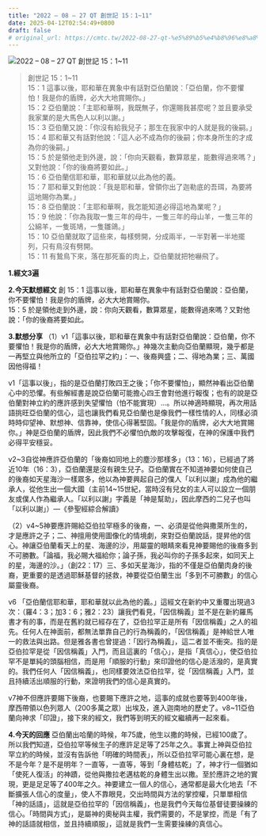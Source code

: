 ```yaml
---
title: "2022 – 08 – 27 QT 創世記 15：1~11"
date: 2025-04-12T02:54:49+0800
draft: false
# original_url: https://cmtc.tw/2022-08-27-qt-%e5%89%b5%e4%b8%96%e8%a8%98-15%ef%bc%9a111
---
```


![2022 – 08 – 27 QT 創世記 15：1\~11](/images/qt.jpg  "2022 – 08 – 27 QT 創世記 15：1\~11")

> 創世記 15：1\~11  
> 15：1 這事以後，耶和華在異象中有話對亞伯蘭說：「亞伯蘭，你不要懼怕！我是你的盾牌，必大大地賞賜你。」  
> 15：2 亞伯蘭說：「主耶和華啊，我既無子，你還賜我甚麼呢？並且要承受我家業的是大馬色人以利以謝。」  
> 15：3 亞伯蘭又說：「你沒有給我兒子；那生在我家中的人就是我的後嗣。」  
> 15：4 耶和華又有話對他說：「這人必不成為你的後嗣；你本身所生的才成為你的後嗣。」  
> 15：5 於是領他走到外邊，說：「你向天觀看，數算眾星，能數得過來嗎？」又對他說：「你的後裔將要如此。」  
> 15：6 亞伯蘭信耶和華，耶和華就以此為他的義。  
> 15：7 耶和華又對他說：「我是耶和華，曾領你出了迦勒底的吾珥，為要將這地賜你為業。」  
> 15：8 亞伯蘭說：「主耶和華啊，我怎能知道必得這地為業呢？」  
> 15：9 他說：「你為我取一隻三年的母牛，一隻三年的母山羊，一隻三年的公綿羊，一隻斑鳩，一隻雛鴿。」  
> 15：10 亞伯蘭就取了這些來，每樣劈開，分成兩半，一半對著一半地擺列，只有鳥沒有劈開。  
> 15：11 有鷙鳥下來，落在那死畜的肉上，亞伯蘭就把牠嚇飛了。

**1.經文3遍**

**2.今天默想經文**
創 15：1 這事以後，耶和華在異象中有話對亞伯蘭說：亞伯蘭，你不要懼怕！我是你的盾牌，必大大地賞賜你。  
15：5 於是領他走到外邊，說：你向天觀看，數算眾星，能數得過來嗎？又對他說：「你的後裔將要如此。

**3.默想分享**
（1）v1「這事以後，耶和華在異象中有話對亞伯蘭說：亞伯蘭，你不要懼怕！我是你的盾牌，必大大地賞賜你。」神幾次主動向亞伯蘭顯現，幾乎都是一再堅立與他所立的「亞伯拉罕之約」：一、後裔興盛；二、得地為業；三、萬國因他得福！

v1「這事以後」，指的是亞伯蘭打敗四王之後；「你不要懼怕」，顯然神看出亞伯蘭心中的恐懼。有些解經書是說亞伯蘭可能擔心四王會對他進行報復；也有的說是亞伯蘭對神立約的應許感到失望懼怕（怕不能實現）…。所以神適時顯現，再次用話語挑旺亞伯蘭的信心，這也讓我們看見亞伯蘭也是像我們一樣性情的人，同樣必須時時仰望神、默想神、信靠神，使信心得著堅固。「我是你的盾牌，必大大地賞賜你。」神是亞伯蘭的盾牌，因此我們不必懼怕仇敵的攻擊報復，在神的保護中我們必得平安穩妥。

v2\~3自從神應許亞伯蘭的「後裔如同地上的塵沙那樣多」（13：16），已經過了將近10年（16：3），亞伯蘭還是沒有親生兒子。亞伯蘭實在不知道神要如何使自己的後裔如天星海沙一樣眾多，他以為神要興起自己的僕人「以利以謝」成為他的繼承人，從他生出一個大國（主前14\~15世紀，當時沒有兒女的主人可以設立一個朋友或僕人作為繼承人。「以利以謝」字義是「神是幫助」，因此摩西的二兒子也叫「以利以謝」）—《參聖經綜合解讀》

（2）v4\~5神要應許賜給亞伯拉罕極多的後裔，一、必須是從他與撒萊所生的，才是應許之子；二、神擅用使用圖像化的情境劇，來對亞伯蘭說話，提昇他的信心。神讓亞伯蘭看天上的星、海邊的沙，用屬靈的眼睛來看見神要賜他的後裔多到不可勝數。「論福，我必賜大福給你；論子孫，我必叫你的子孫多起來，如同天上的星，海邊的沙。」（創22：17）三、多如天星海沙，指的不僅是亞伯蘭肉身的後裔，更重要的是透過耶穌基督的拯救，神要從亞伯蘭生出「多到不可勝數」的信心屬靈後裔。

v6 「亞伯蘭信耶和華，耶和華就以此為他的義。」這經文在新約中又重覆出現過3次：（羅4：3；加3：6；雅2：23）讓我們看見，「因信稱義」並不是在新約羅馬書才有的事，而是在舊約就已經存在了，亞伯拉罕正是所有「因信稱義」之人的祖先。任何人在神面前，都無法單靠自己的行為稱義的，「因信稱義」是神給世人唯一的救法與出路。但是雅各書也曾提過：「因行為稱義」，這二者並不衝突。指的是亞伯拉罕是從「因信稱義」入門，而且這裏的「信心」，是指「真信心」，使亞伯拉罕不是單純的頭腦相信，而是用「順服的行動」來印證他的信心是活潑的，是真實的。我們任何人「因信稱義」，也同樣要效法亞伯拉罕，從「因信稱義」入門，並且持續活出順服的行動，來證明我們的信心是真實的。

v7神不但應許要賜下後裔，也要賜下應許之地，這事的成就也要等到400年後，摩西帶領以色列眾人（200多萬之眾）出埃及，進入迦南地的歷史了。v8\~11亞伯蘭向神求「印證」，接下來的經文，我們等到明天的經文繼續再一起來看。

**4.今天的回應**
亞伯蘭出哈蘭的時候，年75歲，他生以撒的時候，已經100歲了。所以我們知道，亞伯拉罕等候生子的應許足足等了25年之久。事實上神與亞伯拉罕立約的時候，並沒有告訴他「明確的時間表」，所以亞伯拉罕可能心裏在想，是不是今年？是不是明年？一直等，一直等，等到「身體枯乾」了，神才行一個猶如「使死人復活」的神蹟，從他與撒拉老邁枯乾的身體生出以撒。至於應許之地的實現，更是足足等了400年之久。神要建立一個人的信心，通常都是最大化地去「不斷擴張人信心的度量」，使人不靠眼見，交出時間與方法的掌控權，只單單相信「神的話語」，這就是亞伯拉罕的「因信稱義」，也是我們今天每位基督徒要操練的信心。「時間與方式」，是屬神的奧秘與主權，我們需要的，不是掌控，而是「有了神的話語就相信，並且持續順服」，這就是我們一生需要操練的真信心。
